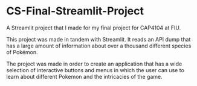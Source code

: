 # CS-Final-Streamlit-Project
A Streamlit project that I made for my final project for CAP4104 at FIU.

This project was made in tandem with Streamlit. It reads an API dump that has a large amount of information about over a thousand different species of Pokémon.

The project was made in order to create an application that has a wide selection of interactive buttons and menus in which the user can use to learn about different Pokemon and the intricacies of the game.
